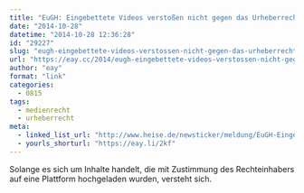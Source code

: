 ```yaml
---
title: "EuGH: Eingebettete Videos verstoßen nicht gegen das Urheberrecht"
date: "2014-10-28"
datetime: "2014-10-28 12:36:28"
id: "29227"
slug: "eugh-eingebettete-videos-verstossen-nicht-gegen-das-urheberrecht"
url: "https://eay.cc/2014/eugh-eingebettete-videos-verstossen-nicht-gegen-das-urheberrecht/"
author: "eay"
format: "link"
categories:
  - 0815
tags:
  - medienrecht
  - urheberrecht
meta:
  - linked_list_url: "http://www.heise.de/newsticker/meldung/EuGH-Eingebettete-Videos-verstossen-nicht-gegen-das-Urheberrecht-2431793.html"
  - yourls_shorturl: "https://eay.li/2kf"
---
```


Solange es sich um Inhalte handelt, die mit Zustimmung des Rechteinhabers auf eine Plattform hochgeladen wurden, versteht sich.
